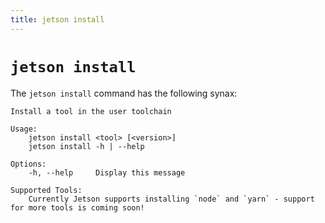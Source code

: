 ```yaml
---
title: jetson install
---
```


# `jetson install`

The `jetson install` command has the following synax:

```
Install a tool in the user toolchain

Usage:
    jetson install <tool> [<version>]
    jetson install -h | --help

Options:
    -h, --help     Display this message

Supported Tools:
    Currently Jetson supports installing `node` and `yarn` - support for more tools is coming soon!
```
